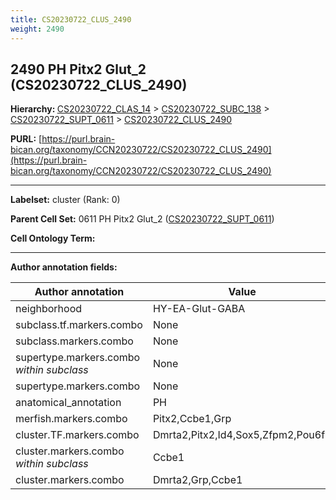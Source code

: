 ```yaml
---
title: CS20230722_CLUS_2490
weight: 2490
---
```

## 2490 PH Pitx2 Glut_2 (CS20230722_CLUS_2490)
<b>Hierarchy: </b>
[CS20230722_CLAS_14](../CS20230722_CLAS_14) >
[CS20230722_SUBC_138](../CS20230722_SUBC_138) >
[CS20230722_SUPT_0611](../CS20230722_SUPT_0611) >
[CS20230722_CLUS_2490](../CS20230722_CLUS_2490)

**PURL:** [https://purl.brain-bican.org/taxonomy/CCN20230722/CS20230722_CLUS_2490](https://purl.brain-bican.org/taxonomy/CCN20230722/CS20230722_CLUS_2490)

---


**Labelset:** cluster (Rank: 0)

**Parent Cell Set:** 0611 PH Pitx2 Glut_2 ([CS20230722_SUPT_0611](../CS20230722_SUPT_0611))



**Cell Ontology Term:** 

[MARKER GENES.]: #


---

[TRANSFERRED ANNOTATIONS.]: #


[AUTHOR ANNOTATION FIELDS.]: #


**Author annotation fields:**

| Author annotation | Value |
|-------------------|-------|
|neighborhood|HY-EA-Glut-GABA|
|subclass.tf.markers.combo|None|
|subclass.markers.combo|None|
|supertype.markers.combo _within subclass_|None|
|supertype.markers.combo|None|
|anatomical_annotation|PH|
|merfish.markers.combo|Pitx2,Ccbe1,Grp|
|cluster.TF.markers.combo|Dmrta2,Pitx2,Id4,Sox5,Zfpm2,Pou6f2|
|cluster.markers.combo _within subclass_|Ccbe1|
|cluster.markers.combo|Dmrta2,Grp,Ccbe1|
